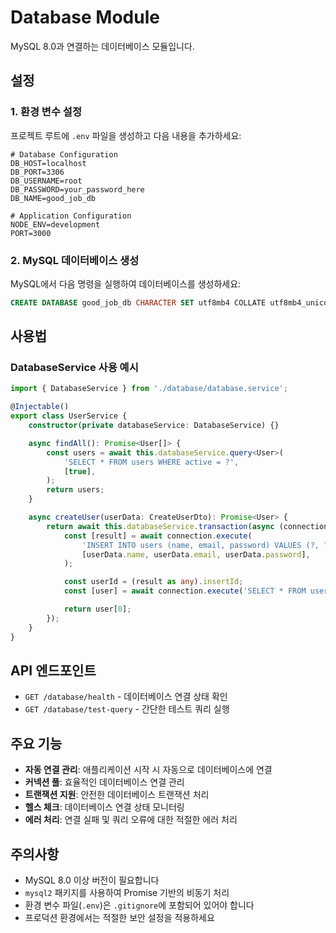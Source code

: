 # Database Module

MySQL 8.0과 연결하는 데이터베이스 모듈입니다.

## 설정

### 1. 환경 변수 설정

프로젝트 루트에 `.env` 파일을 생성하고 다음 내용을 추가하세요:

```env
# Database Configuration
DB_HOST=localhost
DB_PORT=3306
DB_USERNAME=root
DB_PASSWORD=your_password_here
DB_NAME=good_job_db

# Application Configuration
NODE_ENV=development
PORT=3000
```

### 2. MySQL 데이터베이스 생성

MySQL에서 다음 명령을 실행하여 데이터베이스를 생성하세요:

```sql
CREATE DATABASE good_job_db CHARACTER SET utf8mb4 COLLATE utf8mb4_unicode_ci;
```

## 사용법

### DatabaseService 사용 예시

```typescript
import { DatabaseService } from './database/database.service';

@Injectable()
export class UserService {
    constructor(private databaseService: DatabaseService) {}

    async findAll(): Promise<User[]> {
        const users = await this.databaseService.query<User>(
            'SELECT * FROM users WHERE active = ?',
            [true],
        );
        return users;
    }

    async createUser(userData: CreateUserDto): Promise<User> {
        return await this.databaseService.transaction(async (connection) => {
            const [result] = await connection.execute(
                'INSERT INTO users (name, email, password) VALUES (?, ?, ?)',
                [userData.name, userData.email, userData.password],
            );

            const userId = (result as any).insertId;
            const [user] = await connection.execute('SELECT * FROM users WHERE id = ?', [userId]);

            return user[0];
        });
    }
}
```

## API 엔드포인트

- `GET /database/health` - 데이터베이스 연결 상태 확인
- `GET /database/test-query` - 간단한 테스트 쿼리 실행

## 주요 기능

- **자동 연결 관리**: 애플리케이션 시작 시 자동으로 데이터베이스에 연결
- **커넥션 풀**: 효율적인 데이터베이스 연결 관리
- **트랜잭션 지원**: 안전한 데이터베이스 트랜잭션 처리
- **헬스 체크**: 데이터베이스 연결 상태 모니터링
- **에러 처리**: 연결 실패 및 쿼리 오류에 대한 적절한 에러 처리

## 주의사항

- MySQL 8.0 이상 버전이 필요합니다
- `mysql2` 패키지를 사용하여 Promise 기반의 비동기 처리
- 환경 변수 파일(`.env`)은 `.gitignore`에 포함되어 있어야 합니다
- 프로덕션 환경에서는 적절한 보안 설정을 적용하세요
